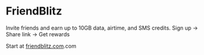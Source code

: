 # FriendBlitz

Invite friends and earn up to 10GB data, airtime, and SMS credits.
Sign up → Share link → Get rewards

Start at [friendblitz.com](friendblitz).com
